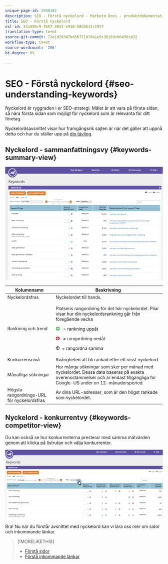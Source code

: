 ```yaml
---
unique-page-id: 2949182
description: SEO - Förstå nyckelord - Marketo Docs - produktdokumentation
title: SEO - Förstå nyckelord
exl-id: 33a350c9-7b57-4031-b916-58d2b12c1927
translation-type: tm+mt
source-git-commit: 72e1d29347bd5b77107da1e9c30169cb6490c432
workflow-type: tm+mt
source-wordcount: '206'
ht-degree: 0%

---
```


# SEO - Förstå nyckelord {#seo-understanding-keywords}

Nyckelord är ryggraden i er SEO-strategi. Målet är att vara på första sidan, så nära första sidan som möjligt för nyckelord som är relevanta för ditt företag.

Nyckelordsavsnittet visar hur framgångsrik sajten är när det gäller att uppnå detta och hur du ställer upp på [din tävling](/help/marketo/product-docs/additional-apps/seo/understanding-seo/seo-add-competitors.md).

## Nyckelord - sammanfattningsvy {#keywords-summary-view}

![](assets/image2014-9-17-21-3a44-3a25.png)

<table> 
 <thead> 
  <tr> 
   <th colspan="1" rowspan="1">Kolumnnamn</th> 
   <th colspan="1" rowspan="1">Beskrivning</th> 
  </tr> 
 </thead> 
 <tbody> 
  <tr> 
   <td colspan="1" rowspan="1">Nyckelordsfras</td> 
   <td colspan="1" rowspan="1">Nyckelordet till hands.</td> 
  </tr> 
  <tr> 
   <td colspan="1" rowspan="1">Rankning och trend</td> 
   <td colspan="1" rowspan="1"><p>Platsens rangordning för det här nyckelordet. Pilar visar hur din nyckelordsrankning går från föregående vecka </p><p><img alt="—" src="assets/image2015-5-11-15-3a24-3a6.png" data-linked-resource-id="7514508" data-linked-resource-type="attachment" data-base-url="https://docs.marketo.com" data-linked-resource-container-id="2949182" title="—">  = rankning uppåt</p><p><img alt="—" src="assets/image2015-5-11-15-3a18-3a3.png" data-linked-resource-id="7514505" data-linked-resource-type="attachment" data-base-url="https://docs.marketo.com" data-linked-resource-container-id="2949182" title="—"> = rangordning nedåt</p><p> <img alt="—" src="assets/image2015-5-11-15-3a23-3a44.png" data-linked-resource-id="7514507" data-linked-resource-type="attachment" data-base-url="https://docs.marketo.com" data-linked-resource-container-id="2949182" title="—">= rangordna samma</p></td> 
  </tr> 
  <tr> 
   <td colspan="1" rowspan="1">Konkurrensnivå</td> 
   <td colspan="1" rowspan="1">Svårigheten att bli rankad efter ett visst nyckelord. </td> 
  </tr> 
  <tr> 
   <td colspan="1" rowspan="1">Månatliga sökningar</td> 
   <td colspan="1" rowspan="1">Hur många sökningar som sker per månad med nyckelordet. Dessa data baseras på exakta överensstämmelser och är endast tillgängliga för Google-US under en 12-månadersperiod. </td> 
  </tr> 
  <tr> 
   <td colspan="1" rowspan="1">Högsta rangordnings-URL för nyckelordsfras</td> 
   <td colspan="1" rowspan="1">Av dina URL-adresser, som är den högst rankade som nyckelordet.</td> 
  </tr> 
 </tbody> 
</table>

## Nyckelord - konkurrentvy {#keywords-competitor-view}

Du kan också se hur konkurrenterna presterar med samma mätvärden genom att klicka på listrutan och välja konkurrenter.

![](assets/image2014-9-17-21-3a44-3a45.png)

Bra! Nu när du förstår avsnittet med nyckelord kan vi lära oss mer om sidor och inkommande länkar.

>[!MORELIKETHIS]
>
>* [Förstå sidor](/help/marketo/product-docs/additional-apps/seo/pages/seo-understanding-pages.md)
>* [Förstå inkommande länkar](/help/marketo/product-docs/additional-apps/seo/inbound-links/seo-understanding-inbound-links.md)

